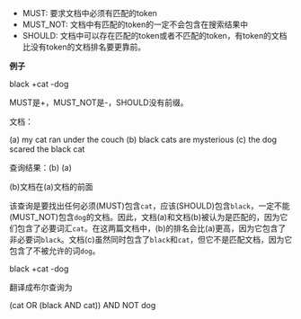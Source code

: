 - MUST: 要求文档中必须有匹配的token
- MUST_NOT: 文档中有匹配的token的一定不会包含在搜索结果中
- SHOULD: 文档中可以存在匹配的token或者不匹配的token，有token的文档比没有token的文档排名要更靠前。

**例子**

black +cat -dog

MUST是+，MUST_NOT是-，SHOULD没有前缀。

文档：

(a) my cat ran under the couch
(b) black cats are mysterious
(c) the dog scared the black cat

查询结果：(b) (a)

(b)文档在(a)文档的前面

该查询是要找出任何必须(MUST)包含`cat`，应该(SHOULD)包含`black`，一定不能(MUST_NOT)包含`dog`的文档。因此，文档(a)和文档(b)被认为是匹配的，因为它们包含了必要词汇`cat`。在这两篇文档中，(b)的排名会比(a)更高，因为它包含了非必要词`black`。文档(c)虽然同时包含了`black`和`cat`，但它不是匹配文档，因为它包含了不被允许的词`dog`。

black +cat -dog

翻译成布尔查询为

(cat OR (black AND cat)) AND NOT dog